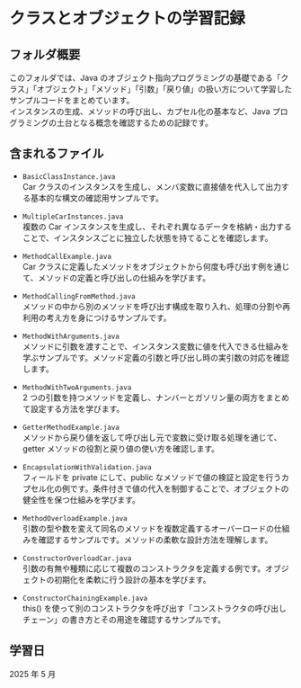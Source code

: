 # クラスとオブジェクトの学習記録

## フォルダ概要

このフォルダでは、Java のオブジェクト指向プログラミングの基礎である「クラス」「オブジェクト」「メソッド」「引数」「戻り値」の扱い方について学習したサンプルコードをまとめています。  
インスタンスの生成、メソッドの呼び出し、カプセル化の基本など、Java プログラミングの土台となる概念を確認するための記録です。

## 含まれるファイル

- `BasicClassInstance.java`  
  Car クラスのインスタンスを生成し、メンバ変数に直接値を代入して出力する基本的な構文の確認用サンプルです。

- `MultipleCarInstances.java`  
  複数の Car インスタンスを生成し、それぞれ異なるデータを格納・出力することで、インスタンスごとに独立した状態を持てることを確認します。

- `MethodCallExample.java`  
  Car クラスに定義したメソッドをオブジェクトから何度も呼び出す例を通じて、メソッドの定義と呼び出しの仕組みを学びます。

- `MethodCallingFromMethod.java`  
  メソッドの中から別のメソッドを呼び出す構成を取り入れ、処理の分割や再利用の考え方を身につけるサンプルです。

- `MethodWithArguments.java`  
  メソッドに引数を渡すことで、インスタンス変数に値を代入できる仕組みを学ぶサンプルです。メソッド定義の引数と呼び出し時の実引数の対応を確認します。

- `MethodWithTwoArguments.java`  
  2 つの引数を持つメソッドを定義し、ナンバーとガソリン量の両方をまとめて設定する方法を学びます。

- `GetterMethodExample.java`  
  メソッドから戻り値を返して呼び出し元で変数に受け取る処理を通じて、getter メソッドの役割と戻り値の使い方を確認します。

- `EncapsulationWithValidation.java`  
  フィールドを private にして、public なメソッドで値の検証と設定を行うカプセル化の例です。条件付きで値の代入を制御することで、オブジェクトの健全性を保つ仕組みを学びます。

- `MethodOverloadExample.java`  
  引数の型や数を変えて同名のメソッドを複数定義するオーバーロードの仕組みを確認するサンプルです。メソッドの柔軟な設計方法を理解します。

- `ConstructorOverloadCar.java`  
  引数の有無や種類に応じて複数のコンストラクタを定義する例です。オブジェクトの初期化を柔軟に行う設計の基本を学びます。

- `ConstructorChainingExample.java`  
  this() を使って別のコンストラクタを呼び出す「コンストラクタの呼び出しチェーン」の書き方とその用途を確認するサンプルです。

## 学習日

2025 年 5 月
